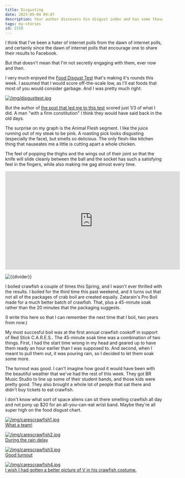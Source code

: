 ```yaml
---
title: Disgusting
date: 2023-05-04 09:47
description: Your author discovers his disgust index and has some thoughts on the matter.
tags: my-stories
id: 2318
---
```

I think that I've been a hater of internet polls from the dawn of internet polls, and certainly since the dawn of internet polls that encourage one to share their results to Facebook.

But that doesn't mean that I'm not secretly engaging with them, ever now and then.

I very much enjoyed the <a href="https://www.idrlabs.com/food-disgust/test.php" target="_blank">Food Disgust Test</a> that's making it's rounds this week.  I assumed that I would score off-the-scale low, as I'll eat foods that most of you would consider garbage.  And I was pretty much right:

<a class="lightview centered" href="/img/disgusttest.jpg" data-lightview-caption="" data-lightview-group="group1"><img src="/img/disgusttest.jpg" alt="/img/disgusttest.jpg"  ><br><span class="caption"></span></a>

But the author of <a href="https://defector.com/food-disgust-quiz-uncleanliness-is-next-to-godliness" target="_blank">the post that led me to this test</a> scored just 1/3 of what I did.  A man "with a firm constitution" I think they would have said back in the old days.

The surprise on my graph is the Animal Flesh segment.  I like the juice running out of my steak to be pink.  A roasting pick looks disgusting (especially the face), but smells so delicious.  The only flesh-like kitchen thing that nauseates me a little is cutting apart a whole chicken.

The feel of popping the thighs and the wings out of their joint so that the knife will slide cleanly between the ball and the socket has such a satisfying feel in the fingers, while also making me gag almost every time.


<iframe width="560" height="315" src="https://www.youtube.com/embed/9FHHmx6kDGc" title="YouTube video player" frameborder="0" allow="accelerometer; autoplay; clipboard-write; encrypted-media; gyroscope; picture-in-picture; web-share" allowfullscreen></iframe>

<p><img src="/img/greenline.gif" class="greenline" alt="{{divider}}" /></p>

I boiled crawfish a couple of times this Spring, and I wasn't ever thrilled with the results.  I boiled for the third time this past weekend, and it turns out that not all of the packages of crab boil are created equally.  Zatarain's Pro Boil made for a much better batch of crawfish.  That, plus a 45-minute soak rather than the 20 minutes that the packaging suggests. 

(I write this here so that I can remember the next time that I boil, two years from now.)

My most succesful boil was at the first annual crawfish cookoff in support of <a herf="https://www.redstickcares.org" target="_blank">Red Stick C.A.R.E.S.</a>.  The 45-minute soak time was a combination of two things. First, I had the start time wrong in my head and geared up to have them ready an hour earlier than I was supposed to.  And second, when I meant to pull them out, it was pouring rain, so I decided to let them soak some more.

The turnout was good.  I can't imagine how good it would have been with the beautiful weather that we've had the rest of this week.  They got BR Music Studio to line up some of their student bands, and those kids were pretty good.  They also brought a whole lot of people that sat there and didn't buy tickets to eat crawfish.

I don't know what sort of space aliens can sit there smelling crawfish all day and not pony up $20 for an all-you-can-eat wrist band.  Maybe they're all super high on the food disgust chart.


<a class="lightview centered" href="/img/carescrawfish1.jpg" data-lightview-caption="What a team!" data-lightview-group="group1"><img src="/img/carescrawfish1.jpg" alt="/img/carescrawfish1.jpg"  ><br><span class="caption">What a team!</span></a>

<a class="lightview centered" href="/img/carescrawfish2.jpg" data-lightview-caption="During the rain delay" data-lightview-group="group1"><img src="/img/carescrawfish2.jpg" alt="/img/carescrawfish2.jpg"  ><br><span class="caption">During the rain delay</span></a>

<a class="lightview centered" href="/img/carescrawfish3.jpg" data-lightview-caption="Good turnout" data-lightview-group="group1"><img src="/img/carescrawfish3.jpg" alt="/img/carescrawfish3.jpg"  ><br><span class="caption">Good turnout</span></a>

<a class="lightview centered" href="/img/carescrawfish4.jpg" data-lightview-caption="I wish I had gotten a better picture of V in his crawfish costume." data-lightview-group="group1"><img src="/img/carescrawfish4.jpg" alt="/img/carescrawfish4.jpg"  ><br><span class="caption">I wish I had gotten a better picture of V in his crawfish costume.</span></a>